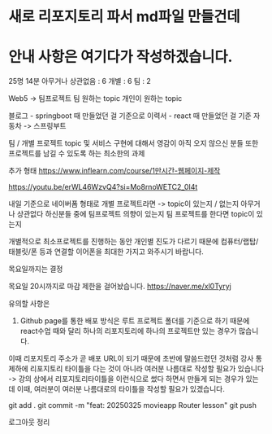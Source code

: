 # 새로 리포지토리 파서 md파일 만들건데
# 안내 사항은 여기다가 작성하겠습니다.

25명
14분
아무거나 상관없음 : 6
개별 : 6
팀 : 2

Web5 -> 팀프로젝트
팀 원하는 topic 
개인이 원하는 topic 

블로그 - springboot 때 만들었던 걸 기준으로
이력서 - react 때 만들었던 걸 기준
자동차 -> 스프링부트 

팀 / 개별 프로젝트 topic 및 서비스 구현에 대해서 영감이 아직 오지 않으신 분들 또한 프로젝트를 남길 수 있도록 하는 최소한의 과제

추가 형태
https://www.inflearn.com/course/1만시간-웹페이지-제작

https://youtu.be/erWL46WzvQ4?si=Mo8rnoWETC2_0I4t

내일 기준으로 네이버폼 형태로
개별 프로젝트라면 -> topic이 있는지 / 없는지
아무거나 상관없다 하신분들 중에 팀프로젝트 의향이 있는지 팀 프로젝트를 한다면 topic이 있는지

개별적으로 최소프로젝트를 진행하는 동안 개인별 진도가 다르기 때문에 컴퓨터/랩탑/태블릿/폰 등과 연결할 이어폰을 최대한 가지고 와주시기 바랍니다.

목요일까지는 결정

목요일 20시까지로 마감 제한을 걸어놨습니다.
https://naver.me/xl0Tyryj

유의할 사항은
1. Github page를 통한 배포 방식은
루트 프로젝트 폴더를 기준으로 하기 때문에
react수업 때와 달리
하나의 리포지토리에 하나의 프로젝트만 있는 경우가 많습니다.

이때 리포지토리 주소가 곧 배포 URL이 되기 때문에
초반에 말씀드렸던 것처럼 강사 통제하에 리포지토리 타이틀을 다는 것이 아니라 여러분 나름대로 작성할 필요가 있습니다 -> 강의 상에서 리포지토리타이틀을 이런식으로 썼다 하면서 만들게 되는 경우가 있는데 이때, 여러분이 여러분 나름대로의 타이틀을 작성할 필요가 있겠습니다.

git add .
git commit -m "feat: 20250325 movieapp Router lesson" 
git push

로그아웃
정리